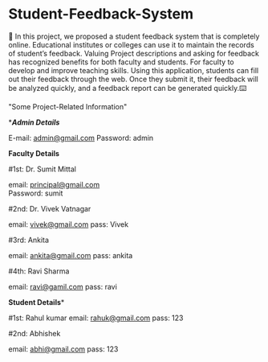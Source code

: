 # Student-Feedback-System

 🚀 In this project, we proposed a student feedback system that is completely online. Educational institutes or colleges can use it to maintain the records of student’s feedback. Valuing Project descriptions and asking for 
feedback has recognized benefits for both faculty and students. For faculty to develop and improve teaching skills. 
Using this application, students can fill out their feedback through the web. Once they submit it, their feedback will be 
analyzed quickly, and a feedback report can be generated quickly.⌨️

"Some Project-Related Information"

**********Admin Details*********
 
E-mail: admin@gmail.com
Password: admin



********Faculty Details********

#1st: Dr. Sumit Mittal

email:    principal@gmail.com		
Password:  sumit

#2nd: Dr. Vivek Vatnagar

email: vivek@gmail.com
pass:  Vivek

#3rd: Ankita

email: ankita@gmail.com
pass:  ankita

#4th: Ravi Sharma

email: ravi@gamil.com
pass:  ravi

**********Student Details***********

#1st: Rahul kumar
email: rahuk@gmail.com
pass: 123

#2nd: Abhishek

email: abhi@gmail.com
pass: 123

